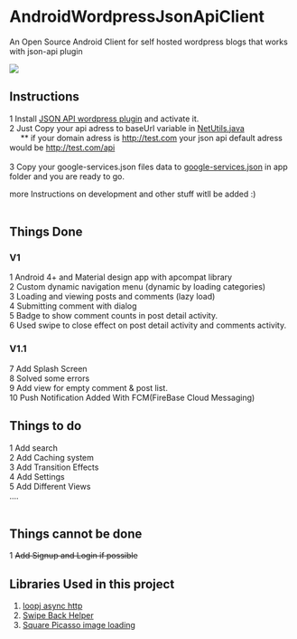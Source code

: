 # AndroidWordpressJsonApiClient
An Open Source Android Client for self hosted wordpress blogs that works with json-api plugin

<img src="https://github.com/The-LoneWolf/AndroidWordpressJsonApiClient/raw/master/img/all2.png">

## Instructions
1 Install <a href="https://wordpress.org/plugins/json-api/">JSON API wordpress plugin</a> and activate it.<br>
2 Just Copy your api adress to baseUrl variable in <a href="https://github.com/The-LoneWolf/AndroidWordpressJsonApiClient/blob/master/app/src/main/java/ir/technopedia/wordpressjsonclient/util/NetUtil.java">NetUtils.java</a><br>
&nbsp;&nbsp;&nbsp;&nbsp; ** if your domain adress is http://test.com your json api default adress would be http://test.com/api
<br><br>
3 Copy your google-services.json files data to <a href="https://github.com/The-LoneWolf/AndroidWordpressJsonApiClient/blob/master/app/google-services.json">google-services.json</a> in app folder and you are ready to go.<br>

more Instructions on development and other stuff witll be added :)
<br><br>

## Things Done
### V1
1 Android 4+ and Material design app with apcompat library<br>
2 Custom dynamic navigation menu (dynamic by loading categories)<br>
3 Loading and viewing posts and comments (lazy load)<br>
4 Submitting comment with dialog<br>
5 Badge to show comment counts in post detail activity.<br>
6 Used swipe to close effect on post detail activity and comments activity.<br>

### V1.1
7 Add Splash Screen<br>
8 Solved some errors<br>
9 Add view for empty comment & post list.<br>
10 Push Notification Added With FCM(FireBase Cloud Messaging)

## Things to do
1 Add search<br>
2 Add Caching system<br>
3 Add Transition Effects<br>
4 Add Settings<br>
5 Add Different Views<br>
....<br><br>

## Things cannot be done
1 <s>Add Signup and Login if possible</s><br>

## Libraries Used in this project
1. <a href="https://github.com/loopj/android-async-http">loopj async http </a><br>
2. <a href="https://github.com/Jude95/SwipeBackHelper">Swipe Back Helper</a><br>
3. <a href="http://square.github.io/picasso/">Square Picasso image loading</a><br>
